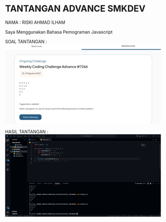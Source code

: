 # TANTANGAN ADVANCE SMKDEV

NAMA : RISKI AHMAD ILHAM

Saya Menggunakan Bahasa Pemograman Javascript

SOAL TANTANGAN :
![alt text](https://github.com/riskiai/tantangan_advanced_smkDEV/blob/main/image/tantangan.png?raw=true)

HASIL TANTANGAN :
![alt text](https://github.com/riskiai/tantangan_advanced_smkDEV/blob/main/image/hasil%20tantangan.png?raw=true)
